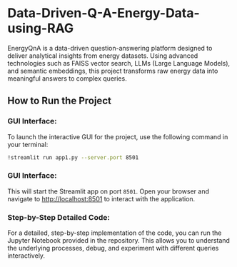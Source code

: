 # Data-Driven-Q-A-Energy-Data-using-RAG
EnergyQnA is a data-driven question-answering platform designed to deliver analytical insights from energy datasets. Using advanced technologies such as FAISS vector search, LLMs (Large Language Models), and semantic embeddings, this project transforms raw energy data into meaningful answers to complex queries.


## How to Run the Project

### GUI Interface:
To launch the interactive GUI for the project, use the following command in your terminal:

```bash
!streamlit run app1.py --server.port 8501
```
### GUI Interface:
This will start the Streamlit app on port `8501`. Open your browser and navigate to [http://localhost:8501](http://localhost:8501) to interact with the application.

### Step-by-Step Detailed Code:
For a detailed, step-by-step implementation of the code, you can run the Jupyter Notebook provided in the repository. This allows you to understand the underlying processes, debug, and experiment with different queries interactively.
